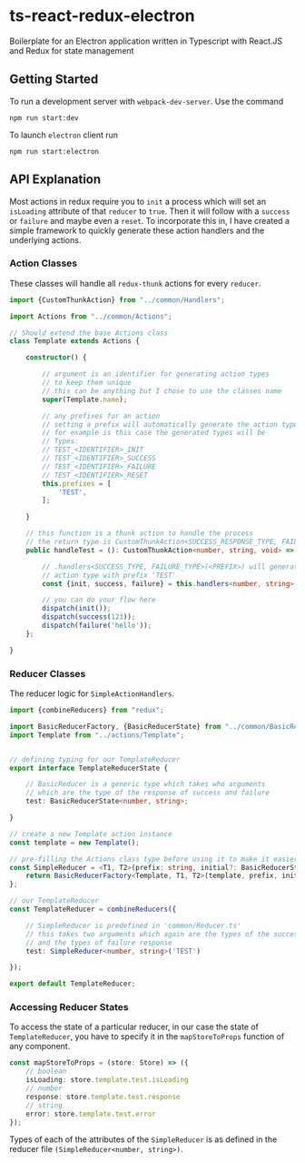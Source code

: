# ts-react-redux-electron
Boilerplate for an Electron application written in Typescript with React.JS and Redux for state management

## Getting Started
To run a development server with `webpack-dev-server`. Use the command

```console
npm run start:dev
```

To launch `electron` client run

```console
npm run start:electron
```

## API Explanation

Most actions in redux require you to `init` a process which will set an `isLoading` attribute of that `reducer` to `true`. Then it will follow with a `success` or `failure` and maybe even a `reset`. To incorporate this in, I have created a simple framework to quickly generate these action handlers and the underlying actions.

### Action Classes
These classes will handle all `redux-thunk` actions for every `reducer`.

```typescript
import {CustomThunkAction} from "../common/Handlers";

import Actions from "../common/Actions";

// Should extend the base Actions class
class Template extends Actions {

    constructor() {

        // argument is an identifier for generating action types
        // to keep them unique
        // this can be anything but I chose to use the classes name
        super(Template.name);

        // any prefixes for an action
        // setting a prefix will automatically generate the action types
        // for example is this case the generated types will be
        // Types:
        // TEST_<IDENTIFIER>_INIT
        // TEST_<IDENTIFIER>_SUCCESS
        // TEST_<IDENTIFIER>_FAILURE
        // TEST_<IDENTIFIER>_RESET
        this.prefixes = [
            'TEST',
        ];

    }

    // this function is a thunk action to handle the process
    // the return type is CustomThunkAction<SUCCESS_RESPONSE_TYPE, FAILURE_RESPONSE_TYPE, RETURN_TYPE>
    public handleTest = (): CustomThunkAction<number, string, void> => (dispatch) => {

        // .handlers<SUCCESS_TYPE, FAILURE_TYPE>(<PREFIX>) will generate the action handlers for the
        // action type with prefix 'TEST'
        const {init, success, failure} = this.handlers<number, string>('TEST');

        // you can do your flow here
        dispatch(init());
        dispatch(success(123));
        dispatch(failure('hello'));
    };

}
```

### Reducer Classes
The reducer logic for `SimpleActionHandlers`.

```typescript
import {combineReducers} from "redux";

import BasicReducerFactory, {BasicReducerState} from "../common/BasicReducer";
import Template from "../actions/Template";


// defining typing for our TemplateReducer
export interface TemplateReducerState {

    // BasicReducer is a generic type which takes who arguments
    // which are the type of the response of success and failure
    test: BasicReducerState<number, string>;

}

// create a new Template action instance
const template = new Template();

// pre-filling the Actions class type before using it to make it easier
const SimpleReducer = <T1, T2>(prefix: string, initial?: BasicReducerState<T1, T2>) => {
    return BasicReducerFactory<Template, T1, T2>(template, prefix, initial);
};

// our TemplateReducer
const TemplateReducer = combineReducers({

    // SimpleReducer is predefined in 'common/Reducer.ts'
    // this takes two arguments which again are the types of the success response
    // and the types of failure response
    test: SimpleReducer<number, string>('TEST')

});

export default TemplateReducer;
```

### Accessing Reducer States

To access the state of a particular reducer, in our case the state of `TemplateReducer`, you have to specify it in the `mapStoreToProps` function of any component.

```typescript
const mapStoreToProps = (store: Store) => ({
    // boolean
    isLoading: store.template.test.isLoading
    // number
    response: store.template.test.response
    // string
    error: store.template.test.error
});
```

Types of each of the attributes of the `SimpleReducer` is as defined in the reducer file `(SimpleReducer<number, string>)`.